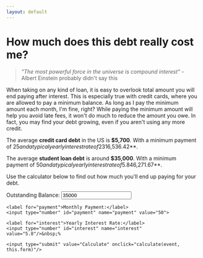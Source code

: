 ```yaml
---
layout: default
---
```

# How much does this debt really cost me?

> *"The most powerful force in the universe is compound interest"* - Albert Einstein probably didn't say this

When taking on any kind of loan, it is easy to overlook total amount you will end paying after interest. This is especially true with credit cards, where you are allowed to pay a minimum balance. As long as I pay the minimum amount each month, I'm fine, right? While paying the minimum amount will help you avoid late fees, it won't do much to reduce the amount you owe. In fact, you may find your debt growing, even if you aren't using any more credit.

The average **credit card debt** in the US is **$5,700**. With a minimum payment of $25 and a typical yearly interest rate of 23%, you will NEVER pay down your debt. After 5 years your debt will have grown to **$16,536.42**.

The average **student loan debt** is around **$35,000**. With a minimum payment of $50 and a typical yearly interest rate of 5.8%, you will NEVER pay down your debt. After 5 years your debt will have grown to **$46,271.67**.

Use the calculator below to find out how much you'll end up paying for your debt.

<form>
    <label for="balance">Outstanding Balance:</label>
    <input type="number" id="balance" name="balance" value="35000">

    <label for="payment">Monthly Payment:</label>
    <input type="number" id="payment" name="payment" value="50">

    <label for="interest">Yearly Interest Rate:</label>
    <input type="number" id="interest" name="interest" value="5.8"/>&nbsp;%
    
    <input type="submit" value="Calculate" onclick="calculate(event, this.form)"/>
</form>

<script>
    let node;
    
    function calculate(event, data) {
        event.preventDefault();
        if (node) {
            node.remove();
        }
        let monthly = parseFloat(data.payment.value);
        let initial_balance = balance = parseFloat(data.balance.value);
        let interest = ( (parseFloat(data.interest.value) / 12) / 100 )
        let new_balance = balance * (interest + 1);

        if (new_balance - balance >= monthly) {
            let ending_balance = balance + get_balance_after_months(12 * 5, balance, interest, monthly);

            let total_paid = monthly * 60;
            node = document.createElement("p")
            node.innerHTML = `Your balance is growing faster than your payment amount. You will never pay off your debt at this rate! After 5 years, after paying <b>$${total_paid}</b> in interest, your balance has grown to <b>$${ending_balance.toFixed(2)}</b>`
            document.body.appendChild(node);
            return;
        }

        let total_interest = 0;
        let months = 0;

        while (balance > 0) {
            let interest_amt = balance * interest;
            console.log(interest_amt)
            total_interest += interest_amt;
            balance = balance + interest_amt - monthly;
            months++
        }

        node = document.createElement("p")
        node.innerHTML =
            `<div>
                It will take you <b>${months}</b> months to pay off your balance.<br/>
                On top of the original balance of <b>$${initial_balance}</b>,
                you will pay an additional <i><b>$${total_interest.toFixed(2)}</b> in interest!</i>
            </div>`
        document.body.appendChild(node);
    }

    function get_balance_after_months(num_months, balance, interest, monthly) {
        let total_interest = 0;
        let months = 0;

        while (months < num_months) {
            let interest_amt = balance * interest;
            console.log(interest_amt)
            total_interest += interest_amt;
            balance = balance + interest_amt - monthly;
            months++
        }

        return total_interest;
    }
</script>